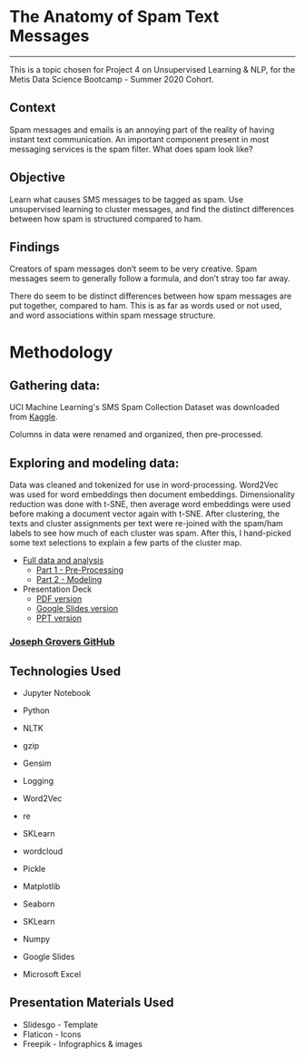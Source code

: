 # **The Anatomy of Spam Text Messages**

---

This is a topic chosen for Project 4 on Unsupervised Learning & NLP, for the Metis Data Science Bootcamp - Summer 2020 Cohort.

## Context

Spam messages and emails is an annoying part of the reality of having instant text communication. An important component present in most messaging services is the spam filter. What does spam look like?

## Objective

Learn what causes SMS messages to be tagged as spam. Use unsupervised learning to cluster messages, and find the distinct differences between how spam is structured compared to ham.

## Findings
Creators of spam messages don’t seem to be very creative. Spam messages seem to generally follow a formula, and don’t stray too far away.

There do seem to be distinct differences between how spam messages are put together, compared to ham. This is as far as words used or not used, and word associations within spam message structure.

# Methodology

## Gathering data:

UCI Machine Learning's SMS Spam Collection Dataset was downloaded from [Kaggle](https://www.kaggle.com/uciml/sms-spam-collection-dataset/notebooks).

Columns in data were renamed and organized, then pre-processed.

## Exploring and modeling data:
Data was cleaned and tokenized for use in word-processing.
Word2Vec was used for word embeddings then document embeddings.
Dimensionality reduction was done with t-SNE, then average word embeddings were used before making a document vector again with t-SNE.
After clustering, the texts and cluster assignments per text were re-joined with the spam/ham labels to see how much of each cluster was spam. 
After this, I hand-picked some text selections to explain a few parts of the cluster map.


* [Full data and analysis](data_and_analysis)
  * [Part 1 - Pre-Processing](data_and_analysis/Project_4_-_Part_1_-_Pre-Processing.ipynb)
  * [Part 2 - Modeling](data_and_analysis/Project_4_-_Part_2_-_Modeling.ipynb)
* Presentation Deck
  * [PDF version](presentation/Joseph_Grovers_-_Project_3_-_The_Anatomy_of_Spam_Text_Messages.pdf.zip)
  * [Google Slides version](https://docs.google.com/presentation/d/1e6EABpbx1CqDCQ3UL5VzrSUne7YrF41TbQcQ9ofR55Y/edit?usp=sharing)
  * [PPT version](presentation/Joseph_Grovers_-_Project_3_-_The_Anatomy_of_Spam_Text_Messages.pptx.zip)

### [Joseph Grovers GitHub](https://github.com/josephgrovers)

## Technologies Used

* Jupyter Notebook
* Python

* NLTK

* gzip

* Gensim

* Logging


* Word2Vec

* re

* SKLearn

* wordcloud

* Pickle

* Matplotlib

* Seaborn

* SKLearn

* Numpy

* Google Slides

* Microsoft Excel

## Presentation Materials Used

* Slidesgo - Template
* Flaticon - Icons
* Freepik - Infographics & images
